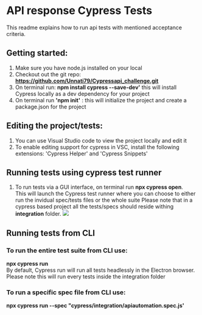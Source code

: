 # API response Cypress Tests
This readme explains how to run  api tests with mentioned acceptance criteria.

## Getting started:
1. Make sure you have node.js installed on your local
2. Checkout out the git repo: **https://github.com/Unnati79/Cypressapi_challenge.git**
3. On terminal run: **npm install cypress --save-dev'** this will install Cypress locally as a dev dependency for your project
4. On terminal run **'npm init'** : this will initialize the project and create a package.json for the project



## Editing the project/tests: 
1. You can use Visual Studio code to view the project locally and edit it
2. To enable editing support for cypress in VSC, install the following extensions: 'Cypress Helper' and 'Cypress Snippets'


## Running tests using cypress test runner
1. To run tests via a GUI interface, on terminal run **npx cypress open**.  
   This will launch the Cypress test runner where you can choose to either run the invidual spec/tests files or the whole suite
   Please note that in a cypress based project all the tests/specs should reside withing **integration** folder.
   ![](/cypress/images/cypressgui.png)


## Running tests from CLI

### To run the entire test suite from CLI use:
 **npx cypress run**  
By default, Cypress run will run all tests headlessly in the Electron browser.
 Please note this will run every tests inside the integration folder

### To run a specific spec file from CLI use:
 **npx cypress run --spec "cypress/integration/apiautomation.spec.js'**  
